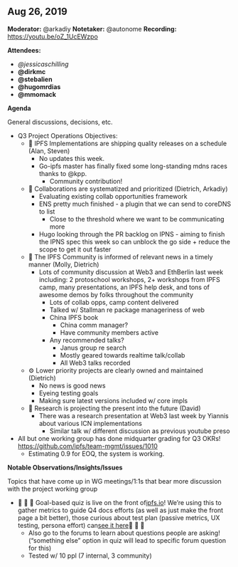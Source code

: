 ## Aug 26, 2019

**Moderator:** @arkadiy
**Notetaker:** @autonome
**Recording:** <https://youtu.be/oZ_1UcEWzpo>

**Attendees:**
-   _@jessicaschilling_
-   __@dirkmc__
-   __@stebalien__
-   __@hugomrdias__
-   __@mmomack__

**Agenda**

General discussions, decisions, etc.

-   Q3 Project Operations Objectives:
    -   🚀 IPFS Implementations are shipping quality releases on a schedule (Alan, Steven)
        -   No updates this week.
        -   Go-ipfs master has finally fixed some long-standing mdns races thanks to @kpp.
            -   Community contribution!
    -   🤝 Collaborations are systematized and prioritized (Dietrich, Arkadiy)
        -   Evaluating existing collab opportunities framework
        -   ENS pretty much finished - a plugin that we can send to coreDNS to list
            -   Close to the threshold where we want to be communicating more
        -   Hugo looking through the PR backlog on IPNS - aiming to finish the IPNS spec this week so can unblock the go side + reduce the scope to get it out faster
    -   📣 The IPFS Community is informed of relevant news in a timely manner (Molly, Dietrich)
        -   Lots of community discussion at Web3 and EthBerlin last week including: 2 protoschool workshops, 2+ workshops from IPFS camp, many presentations, an IPFS help desk, and tons of awesome demos by folks throughout the community
            -   Lots of collab opps, camp content delivered
            -   Talked w/ Stallman re package manageriness of web
            -   China IPFS book
                -   China comm manager?
                -   Have community members active
            -   Any recommended talks?
                -   Janus group re search
                -   Mostly geared towards realtime talk/collab
                -   All Web3 talks recorded
    -   ⚙️ Lower priority projects are clearly owned and maintained (Dietrich)
        -   No news is good news
        -   Eyeing testing goals
        -   Making sure latest versions included w/ core impls
    -   🥼 Research is projecting the present into the future (David)
        -   There was a research presentation at Web3 last week by Yiannis about various ICN implementations
            -   Similar talk w/ different discussion as previous youtube preso
-   All but one working group has done midquarter grading for Q3 OKRs! <https://github.com/ipfs/team-mgmt/issues/1010>
    -   Estimating 0.9 for EOQ, the system is working.

**Notable Observations/Insights/Issues**

Topics that have come up in WG meetings/1:1s that bear more discussion with the project working group

-   🚢 🚢 🚢 Goal-based quiz is live on the front of[ipfs.io](https://ipfs.io/)! We’re using this to gather metrics to guide Q4 docs efforts (as well as just make the front page a bit better), those curious about test plan (passive metrics, UX testing, persona effort) can[see it here](https://docs.google.com/document/d/1c2TFeXLFW29a8HYwUq6K9-n8fDg2WhERRIi1CWHMC-8/edit)🚢 🚢 🚢
    -   Also go to the forums to learn about questions people are asking! (“something else” option in quiz will lead to specific forum question for this)
    -   Tested w/ 10 ppl (7 internal, 3 community)
